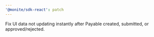```yaml
---
'@monite/sdk-react': patch
---
```


Fix UI data not updating instantly after Payable created, submitted, or approved/rejected.
